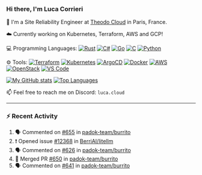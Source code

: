 ### Hi there, I'm Luca Corrieri

👋 I'm a Site Reliability Engineer at [Theodo Cloud](https://cloud.theodo.com/) in Paris, France.

☁️ Currently working on Kubernetes, Terraform, AWS and GCP!

💻 Programming Languages:
[![Rust](https://img.shields.io/badge/Rust-c14566?style=flat-square&logo=rust&logoColor=white)](#)
[![C#](https://img.shields.io/badge/C%23-1e9e25.svg?style=flat-square&logo=c%20sharp&logoColor=white)](#)
[![Go](https://img.shields.io/badge/Go-007d9c?style=flat-square&logo=go&logoColor=white)](#)
[![C](https://img.shields.io/badge/C-2570ae.svg?style=flat-square&logo=c&logoColor=white)](#)
[![Python](https://img.shields.io/badge/Python-3b78a7.svg?style=flat-square&logo=python&logoColor=white)](#)

⚙️ Tools:
[![Terraform](https://img.shields.io/badge/Terraform-7B42BC?style=flat-square&logo=terraform&logoColor=white)](#)
[![Kubernetes](https://img.shields.io/badge/Kubernetes-326CE5?style=flat-square&logo=kubernetes&logoColor=white)](#)
[![ArgoCD](https://img.shields.io/badge/ArgoCD-009485?style=flat-square&logo=argo&logoColor=white)](#)
[![Docker](https://img.shields.io/badge/Docker-2496ED?style=flat-square&logo=docker&logoColor=white)](#)
[![AWS](https://img.shields.io/badge/AWS-232F3E?style=flat-square&logo=amazonaws&logoColor=white)](#)
[![OpenStack](https://img.shields.io/badge/OpenStack-ED1944?style=flat-square&logo=openstack&logoColor=white)](#)
[![VS Code](https://img.shields.io/badge/VS%20Code-007ACC?style=flat-square&logo=visualstudiocode&logoColor=white)](#)

[![My GitHub stats](https://github-readme-stats.vercel.app/api?username=corrieriluca&hide_rank=true&count_private=true&include_all_commits=true&show_icons=true&theme=github_dark)](#)
[![Top Languages](https://github-readme-stats.vercel.app/api/top-langs/?username=corrieriluca&layout=compact&theme=github_dark)](#)

📫 Feel free to reach me on Discord: `luca.cloud`

---

### :zap: Recent Activity

<!--START_SECTION:activity-->
1. 🗣 Commented on [#655](https://github.com/padok-team/burrito/issues/655#issuecomment-3140374525) in [padok-team/burrito](https://github.com/padok-team/burrito)
2. ❗ Opened issue [#12368](https://github.com/BerriAI/litellm/issues/12368) in [BerriAI/litellm](https://github.com/BerriAI/litellm)
3. 🗣 Commented on [#626](https://github.com/padok-team/burrito/pull/626#issuecomment-3043848286) in [padok-team/burrito](https://github.com/padok-team/burrito)
4. 🎉 Merged PR [#650](https://github.com/padok-team/burrito/pull/650) in [padok-team/burrito](https://github.com/padok-team/burrito)
5. 🗣 Commented on [#641](https://github.com/padok-team/burrito/pull/641#issuecomment-3039187294) in [padok-team/burrito](https://github.com/padok-team/burrito)
<!--END_SECTION:activity-->
